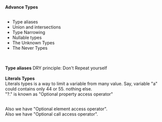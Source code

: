 <b>Advance Types</b><br><br>
<ul>
<li>Type aliases</li>
<li>Union and intersections</li>
<li>Type Narrowing</li>
<li>Nullable types</li>
<li>The Unknown Types</li>
<li>The Never Types</li>
</ul>

<br><br>
<b>Type aliases</b>
DRY principle: Don't Repeat yourself<br>
<br>
<b>Literals Types</b>
<br>
Literals types is a way to limit a variable from many value. Say, variable "a" could contains only 44 or 55. nothing else.<br>
"?." is known as "Optional property access operator"<br>

<br>
Also we have "Optional element access operator".
<br>
Also we have "Optional call access operator".